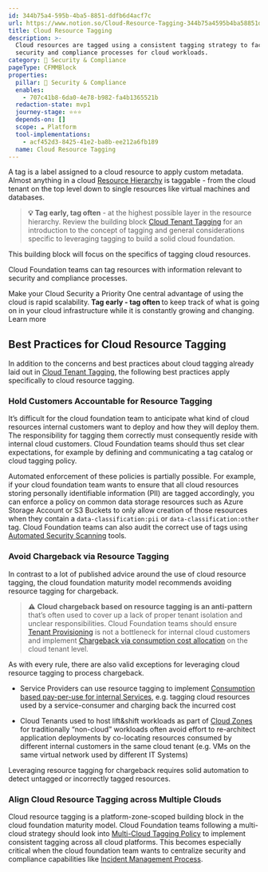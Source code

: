 ```yaml
---
id: 344b75a4-595b-4ba5-8851-ddfb6d4acf7c
url: https://www.notion.so/Cloud-Resource-Tagging-344b75a4595b4ba58851ddfb6d4acf7c
title: Cloud Resource Tagging
description: >-
  Cloud resources are tagged using a consistent tagging strategy to facilitate
  security and compliance processes for cloud workloads.
category: 🔖 Security & Compliance
pageType: CFMMBlock
properties:
  pillar: 🔖 Security & Compliance
  enables:
    - 707c41b8-6da0-4e78-b982-fa4b1365521b
  redaction-state: mvp1
  journey-stage: ⭐️⭐️⭐️
  depends-on: []
  scope: ☁️ Platform
  tool-implementations:
    - acf452d3-8425-41e2-ba8b-ee212a6fb189
  name: Cloud Resource Tagging
---
```


A tag is a label assigned to a cloud resource to apply custom metadata. Almost anything in a cloud [Resource Hierarchy](../tenant-management/resource-hierarchy.md) is taggable - from the cloud tenant on the top level down to single resources like virtual machines and databases. 

> **💡** **Tag early, tag often** - at the highest possible layer in the resource hierarchy. Review the building block [Cloud Tenant Tagging](./cloud-tenant-tagging.md) for an introduction to the concept of tagging and general considerations specific to leveraging tagging to build a solid cloud foundation.

This building block will focus on the specifics of tagging cloud resources.

Cloud Foundation teams can tag resources with information relevant to security and compliance processes.

<!--notion-markdown-cms:raw-->
<CallToAction>
  <CtaHeader>Make your Cloud Security a Priority</CtaHeader>
  <CtaText>One central advantage of using the cloud is rapid scalability. <b>Tag early - tag often </b> to keep track of what is going on in your cloud infrastructure while it is constantly growing and changing.</CtaText>
  <CtaButton class="btn-primary" url="https://www.meshcloud.io/2020/10/27/your-path-to-a-winning-multi-cloud-tagging-strategy/">Learn more</CtaButton>
</CallToAction>

## Best Practices for Cloud Resource Tagging

In addition to the concerns and best practices about cloud tagging already laid out in [Cloud Tenant Tagging](./cloud-tenant-tagging.md), the following best practices apply specifically to cloud resource tagging.

### Hold Customers Accountable for Resource Tagging 

It’s difficult for the cloud foundation team to anticipate what kind of cloud resources internal customers want to deploy and how they will deploy them. The responsibility for tagging them correctly must consequently reside with internal cloud customers. Cloud Foundation teams should thus set clear expectations, for example by defining and communicating a tag catalog or cloud tagging policy.

Automated enforcement of these policies is partially possible. For example, if your cloud foundation team wants to ensure that all cloud resources storing personally identifiable information (PII) are tagged accordingly, you can enforce a policy on common data storage resources such as Azure Storage Account or S3 Buckets to only allow creation of those resources when they contain a `data-classification:pii` or `data-classification:other` tag. Cloud Foundation teams can also audit the correct use of tags using [Automated Security Scanning](./automated-security-scanning.md) tools.

### Avoid Chargeback via Resource Tagging

In contrast to a lot of published advice around the use of cloud resource tagging, the cloud foundation maturity model recommends avoiding resource tagging for chargeback.

> **⚠️** **Cloud chargeback based on resource tagging is an anti-pattern** that’s often used to cover up a lack of proper tenant isolation and unclear responsibilities. Cloud Foundation teams should ensure  [Tenant Provisioning](../tenant-management/tenant-provisioning.md) is not a bottleneck for internal cloud customers and implement [Chargeback via consumption cost allocation](../cost-management/chargeback-via-consumption-cost-allocation.md) on the cloud tenant level.

As with every rule, there are also valid exceptions for leveraging cloud resource tagging to process chargeback.

- Service Providers can use resource tagging to implement [Consumption based pay-per-use for internal Services](../cost-management/consumption-based-pay-per-use-for-internal-services.md), e.g. tagging cloud resources used by a service-consumer and charging back the incurred cost

- Cloud Tenants used to host lift&shift workloads as part of [Cloud Zones](./cloud-zones.md) for traditionally “non-cloud” workloads often avoid effort to re-architect application deployments by co-locating resources consumed by different internal customers in the same cloud tenant (e.g. VMs on the same virtual network used by different IT Systems)

Leveraging resource tagging for chargeback requires solid automation to detect untagged or incorrectly tagged resources.  

### Align Cloud Resource Tagging across Multiple Clouds

Cloud resource tagging is a platform-zone-scoped building block in the cloud foundation maturity model. Cloud Foundation teams following a multi-cloud strategy should look into [Multi-Cloud Tagging Policy](./multi-cloud-tagging-policy.md) to implement consistent tagging across all cloud platforms. This becomes especially critical when the cloud foundation team wants to centralize security and compliance capabilities like [Incident Management Process](./incident-management-process.md). 

